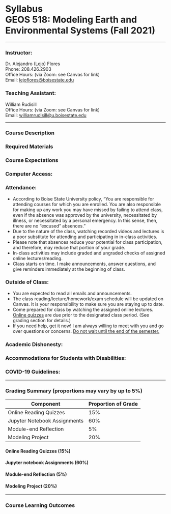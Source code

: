 # Syllabus<br>GEOS 518: Modeling Earth and Environmental Systems (Fall 2021)

--- 

### Instructor:
Dr. Alejandro (Lejo) Flores  
Phone: 208.426.2903  
Office Hours: (via Zoom: see Canvas for link)  
Email: [lejoflores@boisestate.edu](lejoflores@boisestate.edu)  

### Teaching Assistant:
William Rudisill  
Office Hours: (via Zoom: see Canvas for link)  
Email: [williamrudisill@u.boisestate.edu](williamrudisill@u.boisestate.edu)  

---

### Course Description


### Required Materials

### Course Expectations

### Computer Access:

### Attendance:
* According to Boise State University policy, “You are responsible for attending courses for which you are enrolled. You are also responsible for making up any work you may have missed by failing to attend class, even if the absence was approved by the university, necessitated by illness, or necessitated by a personal emergency. In this sense, then, there are no “excused” absences.” 
* Due to the nature of the class, watching recorded videos and lectures is a poor substitute for attending and participating in in-class activities.
* Please note that absences reduce your potential for class participation, and therefore, may reduce that portion of your grade.
* In-class activities may include graded and ungraded checks of assigned online lectures/reading.
* Class starts on time.  I make announcements, answer questions, and give reminders immediately at the beginning of class. 

### Outside of Class:
* You are expected to read all emails and announcements.  
* The class reading/lecture/homework/exam schedule will be updated on Canvas.  It is your responsibility to make sure you are staying up to date.
* Come prepared for class by watching the assigned online lectures. <u>Online quizzes</u> are due prior to the designated class period.  (See grading section for details.)
* If you need help, get it now!  I am always willing to meet with you and go over questions or concerns. <u>Do not wait until the end of the semester.</u>

### Academic Dishonesty:


### Accommodations for Students with Disabilities:

### COVID-19 Guidelines:

---

### Grading Summary (proportions may vary by up to 5%)

| Component | Proportion of Grade |
| --- | --- |
| Online Reading Quizzes | 15% |
| Jupyter Notebook Assignments | 60% |
| Module-end Reflection | 5% |
| Modeling Project | 20% |

#### Online Reading Quizzes (15%)

#### Jupyter notebook Assignments (60%)


#### Module-end Reflection (5%)


#### Modeling Project (20%)


--- 

### Course Learning Outcomes


